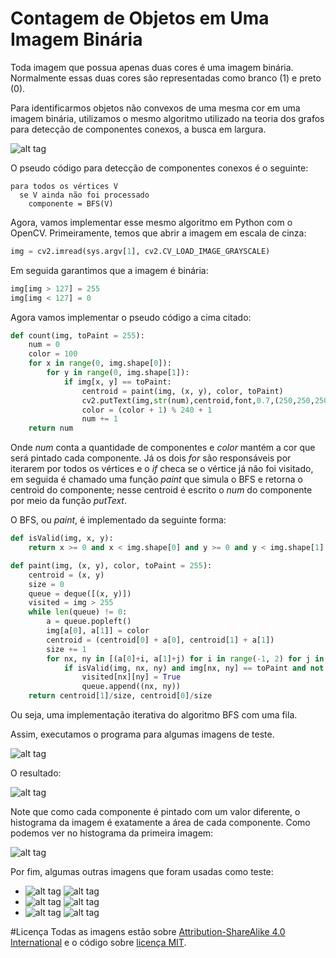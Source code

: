 # Contagem de Objetos em Uma Imagem Binária

Toda imagem que possua apenas duas cores é uma imagem binária. Normalmente essas duas cores são representadas como branco (1) e preto (0).

Para identificarmos objetos não convexos de uma mesma cor em uma imagem binária, utilizamos o mesmo algoritmo utilizado na teoria dos grafos para detecção de componentes conexos, a busca em largura. 

![alt tag](https://upload.wikimedia.org/wikipedia/commons/9/99/Breadth-first_search_Algorithm.gif)

O pseudo código para detecção de componentes conexos é o seguinte:

```
para todos os vértices V
  se V ainda não foi processado
    componente = BFS(V)
```

Agora, vamos implementar esse mesmo algoritmo em Python com o OpenCV. Primeiramente, temos que abrir a imagem em escala de cinza:

```python
img = cv2.imread(sys.argv[1], cv2.CV_LOAD_IMAGE_GRAYSCALE)
```

Em seguida garantimos que a imagem é binária:

```python
img[img > 127] = 255
img[img < 127] = 0
```

Agora vamos implementar o pseudo código a cima citado: 

```python
def count(img, toPaint = 255):
    num = 0
    color = 100
    for x in range(0, img.shape[0]):
        for y in range(0, img.shape[1]):
            if img[x, y] == toPaint:
                centroid = paint(img, (x, y), color, toPaint)
                cv2.putText(img,str(num),centroid,font,0.7,(250,250,250),2)
                color = (color + 1) % 240 + 1
                num += 1
    return num
```
Onde *num* conta a quantidade de componentes e *color* mantém a cor que será pintado cada componente. Já os dois *for* são responsáveis por iterarem por todos os vértices e o *if* checa se o vértice já não foi visitado, em seguida é chamado uma função *paint* que simula o BFS e retorna o centroid do componente; nesse centroid é escrito o *num* do componente por meio da função *putText*.

O BFS, ou *paint*, é implementado da seguinte forma:

```python
def isValid(img, x, y):
    return x >= 0 and x < img.shape[0] and y >= 0 and y < img.shape[1]

def paint(img, (x, y), color, toPaint = 255):
    centroid = (x, y)
    size = 0
    queue = deque([(x, y)])
    visited = img > 255
    while len(queue) != 0:
        a = queue.popleft()
        img[a[0], a[1]] = color
        centroid = (centroid[0] + a[0], centroid[1] + a[1])
        size += 1
        for nx, ny in [(a[0]+i, a[1]+j) for i in range(-1, 2) for j in range(-1, 2)]:
            if isValid(img, nx, ny) and img[nx, ny] == toPaint and not visited[nx][ny]:
                visited[nx][ny] = True
                queue.append((nx, ny))
    return centroid[1]/size, centroid[0]/size
```

Ou seja, uma implementação iterativa do algoritmo BFS com uma fila. 

Assim, executamos o programa para algumas imagens de teste.

![alt tag](https://raw.githubusercontent.com/vandersonmr/TrabalhosUEM/master/ProcessamentoImagens/counting/img1.png)

O resultado:

![alt tag](https://raw.githubusercontent.com/vandersonmr/TrabalhosUEM/master/ProcessamentoImagens/counting/countImg1.png)

Note que como cada componente é pintado com um valor diferente, o histograma da imagem é exatamente a área de cada componente. Como podemos ver no histograma da primeira imagem:

![alt tag](https://raw.githubusercontent.com/vandersonmr/TrabalhosUEM/master/ProcessamentoImagens/counting/hist.png)

Por fim, algumas outras imagens que foram usadas como teste:
* ![alt tag](https://raw.githubusercontent.com/vandersonmr/TrabalhosUEM/master/ProcessamentoImagens/counting/img2.png) ![alt tag](https://raw.githubusercontent.com/vandersonmr/TrabalhosUEM/master/ProcessamentoImagens/counting/countImg2.png)
* ![alt tag](https://raw.githubusercontent.com/vandersonmr/TrabalhosUEM/master/ProcessamentoImagens/counting/img3.png) ![alt tag](https://raw.githubusercontent.com/vandersonmr/TrabalhosUEM/master/ProcessamentoImagens/counting/countImg3.png)
* ![alt tag](https://raw.githubusercontent.com/vandersonmr/TrabalhosUEM/master/ProcessamentoImagens/counting/img4.jpg) ![alt tag](https://raw.githubusercontent.com/vandersonmr/TrabalhosUEM/master/ProcessamentoImagens/counting/countImg4.png)

#Licença
Todas as imagens estão sobre [Attribution-ShareAlike 4.0 International](https://creativecommons.org/licenses/by-sa/4.0/deed.en_US) e o código sobre [licença MIT](https://raw.githubusercontent.com/vandersonmr/TrabalhosUEM/master/ProcessamentoImagens/LICENSE.txt).
